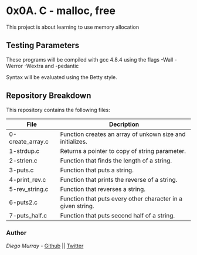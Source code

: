 # 0x0A. C - malloc, free

This project is about learning to use memory allocation

## Testing Parameters

These programs will be compiled with gcc 4.8.4 using the flags -Wall -Werror -Wextra and -pedantic

Syntax will be evaluated using the Betty style.

## Repository Breakdown
This repository contains the following files:

|   **File**    |  **Decription**                       |
|---------------|---------------------------------------|
| 0-create_array.c | Function creates an array of unkown size and initializes. |
| 1-strdup.c | Returns a pointer to copy of string parameter. |
| 2-strlen.c | Function that finds the length of a string. |
| 3-puts.c | Function that puts a string. |
| 4-print_rev.c | Function that prints the reverse of a string. |
| 5-rev_string.c | Function that reverses a string. |
| 6-puts2.c | Function that puts every other character in a given string. |
| 7-puts_half.c | Function that puts second half of a string. |


### Author
*Diego Murray* - [Github](https://github.com/dmurr) || [Twitter](https://twitter.com/diegocmurray)